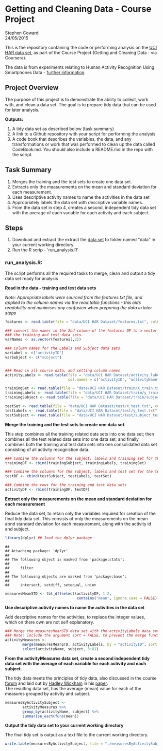 # Getting and Cleaning Data - Course Project
Stephen Coward  
24/05/2015  



This is the repository containing the code or performing analysis on the [UCI HAR data set][1], as part of the Course Project (Getting and Cleaning Data - via Coursera).

The data is from experiments relating to Human Activity Recognition Using Smartphones Data - [further information][2]


## Project Overview

The purpose of this project is to demonstrate the ability to collect, work with, and clean a data set. The goal is to prepare tidy data that can be used for later analysis. 

**Outputs:**   
1. A tidy data set as described below (task summary) 
2. A  link to a Github repository with your script for performing the analysis
3. A code book that describes the variables, the data, and any transformations or work that was performed to clean up the data called CodeBook.md. You should also include a README.md in the repo with the script. 


## Task Summary

1. Merges the training and the test sets to create one data set.
2. Extracts only the measurements on the mean and standard deviation for each measurement. 
3. Uses descriptive activity names to name the activities in the data set
4. Appropriately labels the data set with descriptive variable names. 
5. From the data set in step 4, creates a second, independent tidy data set with the average of each variable for each activity and each subject.


## Steps

1. Download and extract the extract the [data set][1] to folder named "data" in your current working directory.
2. Run the R scrip - 'run_analysis.R'


### run_analysis.R:

The script performs all the required tasks to merge, clean and output a tidy data set ready for analysis   

**Read in the data - training and test data sets**

*Note: Appropriate labels were sourced from the features.txt file, and applied to the column names via the read.table functions - this aids readability and minimises any confusion when preparing the data in later steps* 


```r
features <- read.table(file = "data/UCI HAR Dataset/features.txt", colClasses = "character")

### convert the names in the 2nd column of the features DF to a vector - this will be required for naming the columns in
### the training and test data sets.
varNames <- as.vector(features[,2]) 

### Column names for the Labels and Subject data sets
varLabel <- c("activityID")
varSubject <- c("subject")


### Read in all source data, and setting column names
activityLabels <- read.table(file = "data/UCI HAR Dataset/activity_labels.txt", 
                             col.names = c("activityID", "activityName"))

trainingSet <- read.table(file = "data/UCI HAR Dataset/train/X_train.txt", col.names = varNames)
trainingLabels <- read.table(file = "data/UCI HAR Dataset/train/y_train.txt", col.names = varLabel)
trainingSubject <- read.table(file = "data/UCI HAR Dataset/train/subject_train.txt", col.names = varSubject)

testSet <- read.table(file = "data/UCI HAR Dataset/test/X_test.txt", col.names = varNames)
testLabels <- read.table(file = "data/UCI HAR Dataset/test/y_test.txt", col.names = varLabel)
testSubject <- read.table(file = "data/UCI HAR Dataset/test/subject_test.txt", col.names = varSubject)
```

  
**Merge the training and the test sets to create one data set.**

This step combines all the training related data sets into one data set; then combines all the test related data sets into one data set; and finally combines both the training and test data sets into one consolidated data set consisting of all activity recognistion data.  


```r
### Combine the columns for the subject, labels and training set for the training data
trainingDF <- cbind(trainingSubject, trainingLabels, trainingSet)

### Combine the columns for the subject, labels and test set for the test data
testDF <- cbind(testSubject, testLabels, testSet)

### Combine the rows for the training and test data sets
activityDF <- rbind(trainingDF, testDF)
```

  
**Extract only the measurements on the mean and standard deviation for each measurement**

Reduce the data set, to retain only the variables required for creation of the final tidy data set. This consists of only the measurements on the mean abnd standard deviation for each measurement, along with the activity id and subject.  


```r
library(dplyr) ## load the dplyr package
```

```
## 
## Attaching package: 'dplyr'
## 
## The following object is masked from 'package:stats':
## 
##     filter
## 
## The following objects are masked from 'package:base':
## 
##     intersect, setdiff, setequal, union
```

```r
measuresMeanSTD <- tbl_df(select(activityDF, 1:2, 
                                 contains("mean", ignore.case = FALSE), contains("std", ignore.case = FALSE)))
```

  
**Use descriptive activity names to name the activities in the data set**

Add descriptive names for the activities, to replace the integer values, which on there own are not self explanatory.  


```r
### Merge the measuresMeanSTD data set with the activityLabels data set to get the activity names
### Note: include the argument sort = FALSE, to prevent the merge function reordering the data
activityMeasures <- 
        merge(measuresMeanSTD, activityLabels, by = "activityID", sort = FALSE) %>%
        select(activityName, subject, 3:81)    
```



  
**From the activityMeasures data set, create a second independent tidy data set with the average of each variable for each activity and each subject.**   

The tidy data meets the principles of tidy data, also discussed in the course [forum][3] and laid out by [Hadley Wickham][4] in his [paper][5].  
The resulting data set, has the average (mean) value for each of the measures grouped by activity and subject.  


```r
measuresByActivitySubject <-
        activityMeasures %>%
        group_by(activityName, subject) %>%
        summarise_each(funs(mean))
```

  
**Output the tidy data set to your current working directory**

The final tidy set is output as a text file to the current working directory.  


```r
write.table(measuresByActivitySubject, file = "./measuresByActivitySubject.txt", row.names = FALSE)
```



[1]: https://d396qusza40orc.cloudfront.net/getdata%2Fprojectfiles%2FUCI%20HAR%20Dataset.zip "Human Activity Recognition Smartphone Data"
[2]: http://archive.ics.uci.edu/ml/datasets/Human+Activity+Recognition+Using+Smartphones "UCI Machine Learning Repository - Human Activity Recognition Using Smartphones Data Set"
[3]: https://class.coursera.org/getdata-014/forum/thread?thread_id=31 "Tidy data and the Assignment"
[4]: http://had.co.nz/ "Website of Hadley Wickham"
[5]: http://vimeo.com/33727555 "Journal of Statistical Software - Tidy Data"
